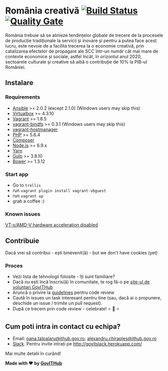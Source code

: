 # România creativă [![Build Status](https://travis-ci.org/gov-ithub/romania-creativa.svg?branch=master)](https://travis-ci.org/gov-ithub/romania-creativa) [![Quality Gate](https://sonarqube.com/api/badges/gate?key=govithub:romania-creativa)](https://sonarqube.com/dashboard?id=govithub:romania-creativa)

România trebuie să se alinieze tendințelor globale de trecere de la procesele de producție tradiționale la servicii și inovare și pentru a putea face acest lucru, este nevoie de a facilita trecerea la o economie creativă, prin catalizarea efectelor de propagare ale SCC într-un număr cât mai mare de contexte economice și sociale, astfel încât, în orizontul anul 2020, sectoarele culturale și creative să aibă o contribuție de 10% la PIB-ul României.

## Instalare
### Requirements

* [Ansible](http://docs.ansible.com/ansible/intro_installation.html#latest-releases-via-pip) >= 2.0.2 (except 2.1.0) (Windows users may skip this)
* [Virtualbox](https://www.virtualbox.org/wiki/Downloads) >= 4.3.10
* [Vagrant](https://www.vagrantup.com/downloads.html) >= 1.8.5
* [vagrant-bindfs](https://github.com/gael-ian/vagrant-bindfs#installation) >= 0.3.1 (Windows users may skip this)
* [vagrant-hostmanager](https://github.com/smdahlen/vagrant-hostmanager#installation)
* [PHP](http://php.net/manual/en/install.php) >= 5.6.4
* [Composer](https://getcomposer.org/download/)
* [Node.js](http://nodejs.org/) >= 6.9.x
* [Yarn](https://yarnpkg.com/en/docs/install)
* [Gulp](https://github.com/gulpjs/gulp/blob/master/docs/getting-started.md) >= 3.8.10
* [Bower](https://github.com/bower/bower/blob/master/README.md#install) >= 1.3.12

### Start app
* Go to `trellis`
* run `vagrant plugin install vagrant-vbguest`
* run `vagrant up`
* grab a coffee :)

### Known issues
[VT-x/AMD-V hardware acceleration disabled](https://forums.virtualbox.org/viewtopic.php?f=2&t=70291)

## Contribuie

Dacă vrei să contribui - ești binevenit(ă) - but we don't have cookies (yet) 

### Proces
- Vezi lista de tehnologii folosite - îți sunt familiare?
- Dacă nu ești încă înscris(ă) în comunitate, te rog fă-o pe [site-ul de voluntari GovITHub](http://voluntari.ithub.gov.ro/)
- Aruncă o privire la [guidelines](https://github.com/gov-ithub/guidelines/blob/master/CODE_REVIEW.md) pentru code review 
- Caută în issues un task interesant pentru tine (sau, dacă ai o propunere, deschide un issue / trimite un pull request). 
- După ce trecem prin code review - celebrate! :star: :star2: :star:

## Cum poti intra in contact cu echipa?
- Email: oana.talpalaru@ithub.gov.ro; alexandru.chiraples@ithub.gov.ro
- [Slack](https://govithub.slack.com/messages/romania-creativa/details/). Pentru invite intrați pe http://govitslack.herokuapp.com/

Mai multe detalii în curând! 

**Made with :heart: by [GovITHub](http://ithub.gov.ro)**
